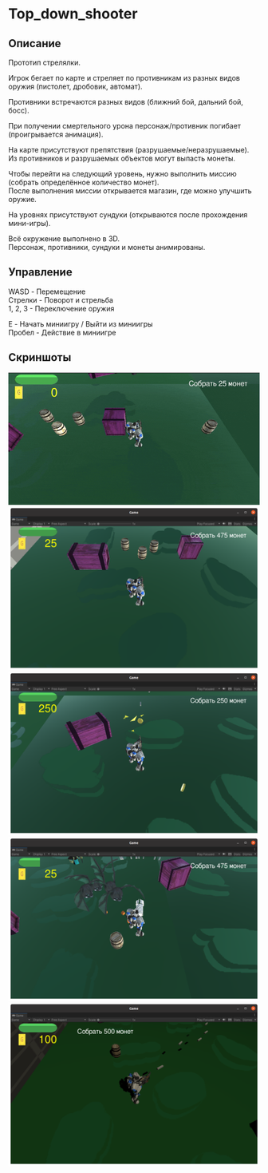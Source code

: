 # Top_down_shooter

## Описание

Прототип стрелялки.

Игрок бегает по карте и стреляет по противникам из разных видов оружия (пистолет, дробовик, автомат).

Противники встречаются разных видов (ближний бой, дальний бой, босс).

При получении смертельного урона персонаж/противник погибает (проигрывается анимация).

На карте присутствуют препятствия (разрушаемые/неразрушаемые).
<br>Из противников и разрушаемых объектов могут выпасть монеты.

Чтобы перейти на следующий уровень, нужно выполнить миссию (собрать определённое количество монет).
<br>После выполнения миссии открывается магазин, где можно улучшить оружие.

На уровнях присутствуют сундуки (открываются после прохождения мини-игры).

Всё окружение выполнено в 3D.
<br>Персонаж, противники, сундуки и монеты анимированы.

## Управление

WASD - Перемещение
<br>Стрелки - Поворот и стрельба
<br>1, 2, 3 - Переключение оружия

E - Начать миниигру / Выйти из миниигры
<br>Пробел - Действие в миниигре

## Скриншоты

<img src="https://github.com/Artem1524/Top_down_shooter/blob/master/TDS_game.gif"/>

<img src="https://github.com/Artem1524/Top_down_shooter/blob/master/1.png"/>

<img src="https://github.com/Artem1524/Top_down_shooter/blob/master/2.png"/>

<img src="https://github.com/Artem1524/Top_down_shooter/blob/master/3.png"/>

<img src="https://github.com/Artem1524/Top_down_shooter/blob/master/5.png"/>
